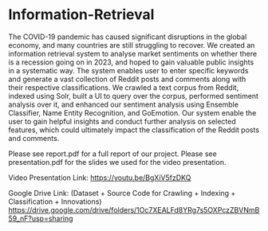 # Information-Retrieval

The COVID-19 pandemic has caused significant disruptions in the global economy, and many countries are still struggling to recover. We created an information retrieval system to analyse market sentiments on whether there is a recession going on in 2023, and hoped to gain valuable public insights in a systematic way. The system enables user to enter specific keywords and generate a vast collection of Reddit posts and comments along with their respective classifications. We crawled a text corpus from Reddit, indexed using Solr, built a UI to query over the corpus, performed sentiment analysis over it, and enhanced our sentiment analysis using Ensemble Classifier, Name Entity Recognition, and GoEmotion. Our system enable the user to gain helpful insights and conduct further analysis on selected features, which could ultimately impact the classification of the Reddit posts and comments. 

Please see report.pdf for a full report of our project. Please see presentation.pdf for the slides we used for the video presentation.

Video Presentation Link:
https://youtu.be/BgXiV5fzDKQ

Google Drive Link: (Dataset + Source Code for Crawling + Indexing + Classification + Innovations) https://drive.google.com/drive/folders/1Oc7XEALFd8YRg7s5OXPczZBVNmB59_nF?usp=sharing
